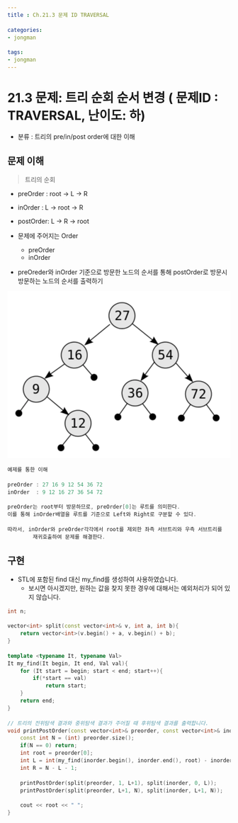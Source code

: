 ```yaml
---
title : Ch.21.3 문제 ID TRAVERSAL

categories:
- jongman

tags:
- jongman
---
```


# 21.3 문제: 트리 순회 순서 변경 ( 문제ID : TRAVERSAL, 난이도: 하)
[algo]: <https://algospot.com/judge/problem/read/TRAVERSAL>

- 분류 : 트리의 pre/in/post order에 대한 이해


## 문제 이해

> 트리의 순회
- preOrder : root -> L -> R
- inOrder  : L -> root -> R
- postOrder: L -> R -> root


- 문제에 주어지는 Order
    - preOrder
    - inOrder

- preOreder와 inOrder 기준으로 방문한 노드의 순서를 통해 postOrder로 방문시 방문하는 노드의 순서를
  출력하기

![img1](/img/2019-12-26-Jongman-ch21-3-1.png)

```cpp
예제를 통한 이해

preOrder : 27 16 9 12 54 36 72
inOrder  : 9 12 16 27 36 54 72

preOrder는 root부터 방문하므로, preOrder[0]는 루트를 의미한다.
이를 통해 inOrder배열을 루트를 기준으로 Left와 Right로 구분할 수 있다.

따라서, inOrder와 preOrder각각에서 root를 제외한 좌측 서브트리와 우측 서브트리를
        재귀호출하여 문제를 해결한다.

```

## 구현

- STL에 포함된 find 대신 my_find를 생성하여 사용하였습니다.
    - 보시면 아시겠지만, 원하는 값을 찾지 못한 경우에 대해서는 예외처리가 되어 있지 않습니다.

```cpp
int n;

vector<int> split(const vector<int>& v, int a, int b){
    return vector<int>(v.begin() + a, v.begin() + b);
}

template <typename It, typename Val>
It my_find(It begin, It end, Val val){
    for (It start = begin; start < end; start++){
        if(*start == val)
            return start;
    }
    return end;
}

// 트리의 전위탐색 결과와 중위탐색 결과가 주어질 때 후위탐색 결과를 출력합니다.
void printPostOrder(const vector<int>& preorder, const vector<int>& inorder){
    const int N = (int) preorder.size();
    if(N == 0) return;
    int root = preorder[0];
    int L = int(my_find(inorder.begin(), inorder.end(), root) - inorder.begin());
    int R = N - L - 1;

    printPostOrder(split(preorder, 1, L+1), split(inorder, 0, L));
    printPostOrder(split(preorder, L+1, N), split(inorder, L+1, N));

    cout << root << " ";
}
```
